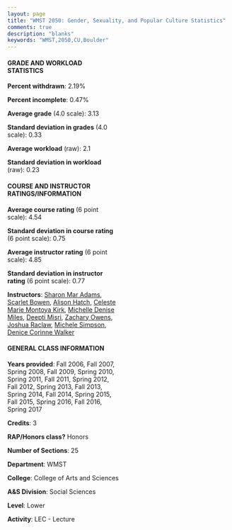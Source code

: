 ```yaml
---
layout: page
title: "WMST 2050: Gender, Sexuality, and Popular Culture Statistics"
comments: true
description: "blanks"
keywords: "WMST,2050,CU,Boulder"
---
```

<head>
<script src="https://ajax.googleapis.com/ajax/libs/jquery/2.1.3/jquery.min.js"></script>
<script src="https://dl.dropboxusercontent.com/s/pc42nxpaw1ea4o9/highcharts.js?dl=0"></script>
<!-- <script src="../assets/js/highcharts.js"></script> -->
<style type="text/css">@font-face {
	font-family: "Bebas Neue";
	src: url(https://www.filehosting.org/file/details/544349/BebasNeue Regular.otf) format("opentype");
	}
	h1.Bebas { 
		font-family: "Bebas Neue", Verdana, Tahoma;
	}
</style>
</head>
<body>
	<div id="container" style="float: right; width: 45%; height: 88%; margin-left: 2.5%; margin-right: 2.5%;"></div>
	<script language="JavaScript">
		$(document).ready(function() {
		var chart = {type: 'column'};
		var title = {text: 'Grade Distribution'};
		var xAxis = {categories: ['A','B','C','D','F'],crosshair: true};
		var yAxis = {min: 0,title: {text: 'Percentage'}};
		var tooltip = {headerFormat: '<center><b><span style="font-size:20px">{point.key}</span></b></center>',
		               pointFormat: '<td style="padding:0"><b>{point.y:.1f}%</b></td>',
		               footerFormat: '</table>',shared: true,useHTML: true};
		var plotOptions = {column: {pointPadding: 0.0,borderWidth: 0}};  
		var credits = {enabled: false};var series= [{name: 'Percent',data: [39.84,43.02,12.45,2.96,1.73,]}];
		var json = {};
		json.chart = chart;
		json.title = title;
		json.tooltip = tooltip;
		json.xAxis = xAxis;
		json.yAxis = yAxis;  
		json.series = series;
		json.plotOptions = plotOptions;  
		json.credits = credits;
		$('#container').highcharts(json);
	});
	</script>
</body>
			   
#### GRADE AND WORKLOAD STATISTICS

**Percent withdrawn**: 2.19%

**Percent incomplete**: 0.47%

**Average grade** (4.0 scale): 3.13

**Standard deviation in grades** (4.0 scale): 0.33

**Average workload** (raw): 2.1

**Standard deviation in workload** (raw): 0.23

#### COURSE AND INSTRUCTOR RATINGS/INFORMATION

**Average course rating** (6 point scale): 4.54

**Standard deviation in course rating** (6 point scale): 0.75

**Average instructor rating** (6 point scale): 4.85

**Standard deviation in instructor rating** (6 point scale): 0.77

**Instructors**: <a href='../../instructors/Sharon_Mar_Adams'>Sharon Mar Adams</a>, <a href='../../instructors/Scarlet_Bowen'>Scarlet Bowen</a>, <a href='../../instructors/Alison_Hatch'>Alison Hatch</a>, <a href='../../instructors/Celeste_Marie_Montoya_Kirk'>Celeste Marie Montoya Kirk</a>, <a href='../../instructors/Michelle_Denise_Miles'>Michelle Denise Miles</a>, <a href='../../instructors/Deepti_Misri'>Deepti Misri</a>, <a href='../../instructors/Zachary_Owens'>Zachary Owens</a>, <a href='../../instructors/Joshua_Raclaw'>Joshua Raclaw</a>, <a href='../../instructors/Michele_Simpson'>Michele Simpson</a>, <a href='../../instructors/Denice_Corinne_Walker'>Denice Corinne Walker</a>

#### GENERAL CLASS INFORMATION

**Years provided**: Fall 2006, Fall 2007, Spring 2008, Fall 2009, Spring 2010, Spring 2011, Fall 2011, Spring 2012, Fall 2012, Spring 2013, Fall 2013, Spring 2014, Fall 2014, Spring 2015, Fall 2015, Spring 2016, Fall 2016, Spring 2017

**Credits**: 3

**RAP/Honors class?** Honors

**Number of Sections**: 25

**Department**: WMST

**College**: College of Arts and Sciences

**A&S Division**: Social Sciences

**Level**: Lower

**Activity**: LEC - Lecture
